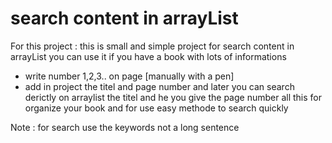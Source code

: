 #  search content in arrayList
 
For this  project : 
this is small and simple project  for search content in arrayList 
you can use it if you have a book with lots of informations 
- write number 1,2,3.. on page [manually with a pen]
- add in project the titel and page number 
and later you can search derictly on arraylist the titel and he you give the page number 
all this for organize your book and for use easy methode to search quickly 

Note :
 for search use the keywords not a long sentence


